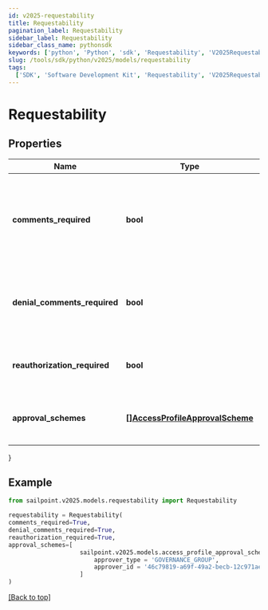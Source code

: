 ```yaml
---
id: v2025-requestability
title: Requestability
pagination_label: Requestability
sidebar_label: Requestability
sidebar_class_name: pythonsdk
keywords: ['python', 'Python', 'sdk', 'Requestability', 'V2025Requestability']
slug: /tools/sdk/python/v2025/models/requestability
tags:
  ['SDK', 'Software Development Kit', 'Requestability', 'V2025Requestability']
---
```


# Requestability

## Properties

| Name | Type | Description | Notes |
| --- | --- | --- | --- |
| **comments_required** | **bool** | Indicates whether the requester of the containing object must provide comments justifying the request. | [optional] [default to False] |
| **denial_comments_required** | **bool** | Indicates whether an approver must provide comments when denying the request. | [optional] [default to False] |
| **reauthorization_required** | **bool** | Indicates whether reauthorization is required for the request. | [optional] [default to False] |
| **approval_schemes** | [**[]AccessProfileApprovalScheme**](access-profile-approval-scheme) | List describing the steps involved in approving the request. | [optional] |

}

## Example

```python
from sailpoint.v2025.models.requestability import Requestability

requestability = Requestability(
comments_required=True,
denial_comments_required=True,
reauthorization_required=True,
approval_schemes=[
                    sailpoint.v2025.models.access_profile_approval_scheme.AccessProfileApprovalScheme(
                        approver_type = 'GOVERNANCE_GROUP',
                        approver_id = '46c79819-a69f-49a2-becb-12c971ae66c6', )
                    ]
)

```

[[Back to top]](#)
